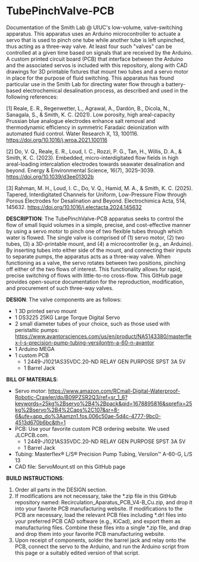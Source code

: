 # TubePinchValve-PCB
Documentation of the Smith Lab @ UIUC's low-volume, valve-switching apparatus.  This apparatus uses an Arduino microcontroller to actuate a servo that is used to pinch one tube while another tube is left unpinched, thus acting as a three-way valve.   At least four such "valves" can be controlled at a given time based on signals that are received by the Arduino.  A custom printed circuit board (PCB) that interface between the Arduino and the associated servos is included with this repository, along with CAD drawings for 3D printable fixtures that mount two tubes and a servo motor in place for the purpose of fluid switching.  This apparatus has found particular use in the Smith Lab for directing water flow through a battery-based electrochemical desalination process, as described and used in the following references:

[1] Reale, E. R., Regenwetter, L., Agrawal, A., Dardón, B., Dicola, N., Sanagala, S., & Smith, K. C. (2021). Low porosity, high areal-capacity Prussian blue analogue electrodes enhance salt removal and thermodynamic efficiency in symmetric Faradaic deionization with automated fluid control. Water Research X, 13, 100116. https://doi.org/10.1016/j.wroa.2021.100116

[2] Do, V. Q., Reale, E. R., Loud, I. C., Rozzi, P. G., Tan, H., Willis, D. A., & Smith, K. C. (2023). Embedded, micro-interdigitated flow fields in high areal-loading intercalation electrodes towards seawater desalination and beyond. Energy & Environmental Science, 16(7), 3025–3039. https://doi.org/10.1039/d3ee01302b

[3] Rahman, M. H., Loud, I. C., Do, V. Q., Hamid, M. A., & Smith, K. C. (2025). Tapered, Interdigitated Channels for Uniform, Low-Pressure Flow through Porous Electrodes for Desalination and Beyond. Electrochimica Acta, 514, 145632. https://doi.org/10.1016/j.electacta.2024.145632

**DESCRIPTION**:
The TubePinchValve-PCB apparatus seeks to control the flow of small liquid volumes in a simple, precise, and cost-effective manner by using a servo motor to pinch one of two flexible tubes through which water is flowed.  The single valve is comprised of (1) servo motor, (2) two tubes, (3) a 3D-printable mount, and (4) a microcontroller (e.g., an Arduino). By inserting tubes into either side of the mount, and connecting their inputs to separate pumps, the apparatus acts as a three-way valve. When functioning as a valve, the servo rotates between two positions, pinching off either of the two flows of interest. This functionality allows for rapid, precise switching of flows with little-to-no cross-flow.  This GitHub page provides open-source documentation for the reproduction, modification, and procurement of such three-way valves. 

**DESIGN**:
The valve components are as follows:
- 1 3D printed servo mount
- 1 DS3225 25KG Large Torque Digital Servo
- 2 small diameter tubes of your choice, such as those used with peristaltic pumps: https://www.avantorsciences.com/us/en/product/NA5143380/masterflex-l-s-precision-pump-tubing-versilontm-a-60-n-avantor
- 1 Arduino MEGA
- 1 custom PCB
    - 1 2449-J1021AS35VDC.20-ND	RELAY GEN PURPOSE SPST 3A 5V
    - 1 Barrel Jack

**BILL OF MATERIALS**:
- Servo motor: https://www.amazon.com/RCmall-Digital-Waterproof-Robotic-Crawler/dp/B09PZSR2Q3/ref=sr_1_6?keywords=25kg%2Bservo%2B4%2Bpack&qid=1678895816&sprefix=25kg%2Bservo%2B4%2Caps%2C107&sr=8-6&ufe=app_do%3Aamzn1.fos.006c50ae-5d4c-4777-9bc0-4513d670b6bc&th=1
- PCB: Use your favorite custom PCB ordering website.  We used JLCPCB.com.
  - 1 2449-J1021AS35VDC.20-ND RELAY GEN PURPOSE SPST 3A 5V
  - 1 Barrel Jack
- Tubing: Masterflex® L/S® Precision Pump Tubing, Versilon™ A-60-G, L/S 13
- CAD file: ServoMount.stl on this GitHub page

**BUILD INSTRUCTIONS**:
1. Order all parts in the DESIGN section.
2. If modifications are not necessary, take the *.zip file in this GitHub repository named: Recirculation_Aparatus_PCB_V4-B_Cu.zip, and drop it into your favorite PCB manufacturing website.  If modifications to the PCB are necessary, load the relevant PCB files including *.drl files into your preferred PCB CAD software (e.g., KiCad), and export them as manufacturing files. Combine these files into a single *.zip file, and drap and drop them into your favorite PCB manufacturing website. 
3. Upon receipt of components, solder the barrel jack and relay onto the PCB, connect the servo to the Arduino, and run the Arduino script from this page or a suitably edited version of that script.
